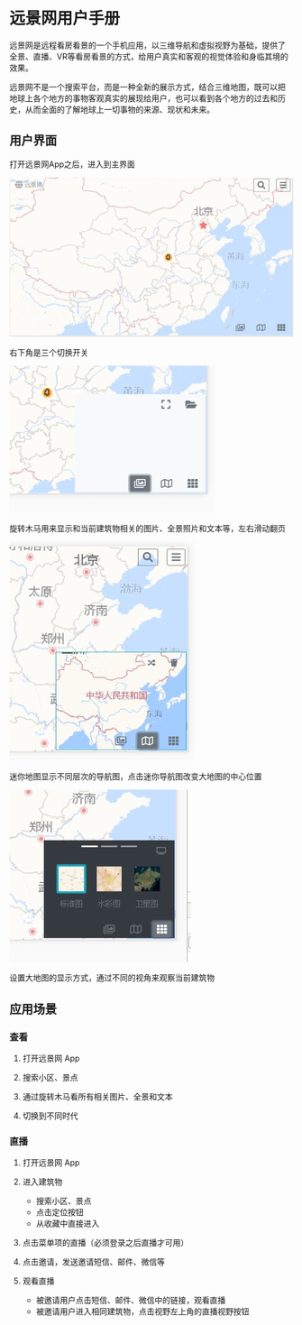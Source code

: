 # 远景网用户手册

远景网是远程看房看景的一个手机应用，以三维导航和虚拟视野为基础，提供了
全景、直播、VR等看房看景的方式，给用户真实和客观的视觉体验和身临其境的
效果。

远景网不是一个搜索平台，而是一种全新的展示方式，结合三维地图，既可以把
地球上各个地方的事物客观真实的展现给用户，也可以看到各个地方的过去和历
史，从而全面的了解地球上一切事物的来源、现状和未来。

## 用户界面

打开远景网App之后，进入到主界面

![主界面](images/app.jpg)

右下角是三个切换开关

![旋转木马](images/carousel.jpg)

旋转木马用来显示和当前建筑物相关的图片、全景照片和文本等，左右滑动翻页

![迷你地图](images/minimap.jpg)

迷你地图显示不同层次的导航图，点击迷你导航图改变大地图的中心位置

![观察视野](images/viewport.jpg)

设置大地图的显示方式，通过不同的视角来观察当前建筑物

## 应用场景

### 查看

1. 打开远景网 App

2. 搜索小区、景点

3. 通过旋转木马看所有相关图片、全景和文本

4. 切换到不同时代

### 直播

1. 打开远景网 App

2. 进入建筑物

    * 搜索小区、景点
    * 点击定位按钮
    * 从收藏中直接进入

3. 点击菜单项的直播（必须登录之后直播才可用）

4. 点击邀请，发送邀请短信、邮件、微信等

5. 观看直播

    * 被邀请用户点击短信、邮件、微信中的链接，观看直播
    * 被邀请用户进入相同建筑物，点击视野左上角的直播视野按钮
